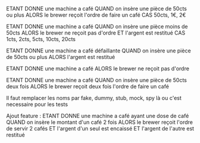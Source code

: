 ETANT DONNE une machine a café
QUAND on insère une pièce de 50cts ou plus
ALORS le brewer reçoit l'ordre de faire un café
CAS 50cts, 1€, 2€

ETANT DONNE une machine a café
QUAND on insère une pièce moins de 50cts
ALORS le brewer ne reçoit pas d'ordre
ET l'argent est restitué
CAS 1cts, 2cts, 5cts, 10cts, 20cts

ETANT DONNE une machine a café défaillante
QUAND on insère une pièce de 50cts ou plus
ALORS l'argent est restitué

ETANT DONNE une machine a café
ALORS le brewer ne reçoit pas d'ordre

ETANT DONNE une machine a café
QUAND on insère une pièce de 50cts deux fois
ALORS le brewer reçoit deux fois l'ordre de faire un café

Il faut remplacer les noms par fake, dummy, stub, mock, spy là ou c'est necessaire pour les tests

Ajout feature : 
ETANT DONNE une machine a café ayant une dose de café
QUAND on insère le montant d'un café 2 fois
ALORS le brewer reçoit l'ordre de servir 2 cafés
ET l'argent d'un seul est encaissé
ET l'argent de l'autre est restitué